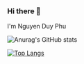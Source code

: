 ### Hi there 👋
I'm Nguyen Duy Phu


![Anurag's GitHub stats](https://github-readme-stats.vercel.app/api?username=Phu0903&show_icons=true&theme=synthwave)

[![Top Langs](https://github-readme-stats.vercel.app/api/top-langs/?username=Phu0903)](https://github.com/anuraghazra/github-readme-stats)



